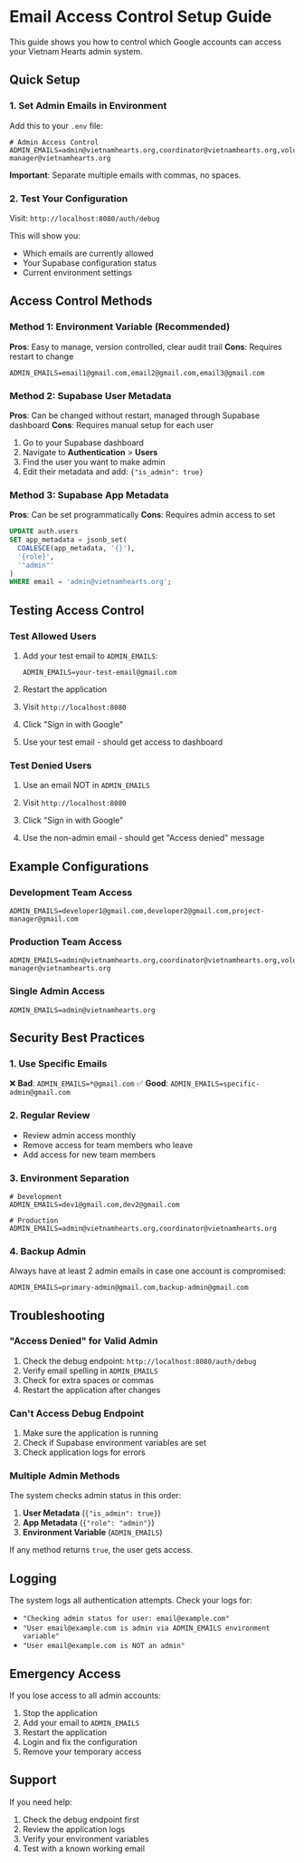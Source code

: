 # Email Access Control Setup Guide

This guide shows you how to control which Google accounts can access your Vietnam Hearts admin system.

## Quick Setup

### 1. Set Admin Emails in Environment

Add this to your `.env` file:

```env
# Admin Access Control
ADMIN_EMAILS=admin@vietnamhearts.org,coordinator@vietnamhearts.org,volunteer-manager@vietnamhearts.org
```

**Important**: Separate multiple emails with commas, no spaces.

### 2. Test Your Configuration

Visit: `http://localhost:8080/auth/debug`

This will show you:
- Which emails are currently allowed
- Your Supabase configuration status
- Current environment settings

## Access Control Methods

### Method 1: Environment Variable (Recommended)

**Pros**: Easy to manage, version controlled, clear audit trail
**Cons**: Requires restart to change

```env
ADMIN_EMAILS=email1@gmail.com,email2@gmail.com,email3@gmail.com
```

### Method 2: Supabase User Metadata

**Pros**: Can be changed without restart, managed through Supabase dashboard
**Cons**: Requires manual setup for each user

1. Go to your Supabase dashboard
2. Navigate to **Authentication** > **Users**
3. Find the user you want to make admin
4. Edit their metadata and add: `{"is_admin": true}`

### Method 3: Supabase App Metadata

**Pros**: Can be set programmatically
**Cons**: Requires admin access to set

```sql
UPDATE auth.users 
SET app_metadata = jsonb_set(
  COALESCE(app_metadata, '{}'), 
  '{role}', 
  '"admin"'
) 
WHERE email = 'admin@vietnamhearts.org';
```

## Testing Access Control

### Test Allowed Users

1. Add your test email to `ADMIN_EMAILS`:
   ```env
   ADMIN_EMAILS=your-test-email@gmail.com
   ```

2. Restart the application

3. Visit `http://localhost:8080`

4. Click "Sign in with Google"

5. Use your test email - should get access to dashboard

### Test Denied Users

1. Use an email NOT in `ADMIN_EMAILS`

2. Visit `http://localhost:8080`

3. Click "Sign in with Google"

4. Use the non-admin email - should get "Access denied" message

## Example Configurations

### Development Team Access
```env
ADMIN_EMAILS=developer1@gmail.com,developer2@gmail.com,project-manager@gmail.com
```

### Production Team Access
```env
ADMIN_EMAILS=admin@vietnamhearts.org,coordinator@vietnamhearts.org,volunteer-manager@vietnamhearts.org
```

### Single Admin Access
```env
ADMIN_EMAILS=admin@vietnamhearts.org
```

## Security Best Practices

### 1. Use Specific Emails
❌ **Bad**: `ADMIN_EMAILS=*@gmail.com`
✅ **Good**: `ADMIN_EMAILS=specific-admin@gmail.com`

### 2. Regular Review
- Review admin access monthly
- Remove access for team members who leave
- Add access for new team members

### 3. Environment Separation
```env
# Development
ADMIN_EMAILS=dev1@gmail.com,dev2@gmail.com

# Production  
ADMIN_EMAILS=admin@vietnamhearts.org,coordinator@vietnamhearts.org
```

### 4. Backup Admin
Always have at least 2 admin emails in case one account is compromised:
```env
ADMIN_EMAILS=primary-admin@gmail.com,backup-admin@gmail.com
```

## Troubleshooting

### "Access Denied" for Valid Admin

1. Check the debug endpoint: `http://localhost:8080/auth/debug`
2. Verify email spelling in `ADMIN_EMAILS`
3. Check for extra spaces or commas
4. Restart the application after changes

### Can't Access Debug Endpoint

1. Make sure the application is running
2. Check if Supabase environment variables are set
3. Check application logs for errors

### Multiple Admin Methods

The system checks admin status in this order:
1. **User Metadata** (`{"is_admin": true}`)
2. **App Metadata** (`{"role": "admin"}`)
3. **Environment Variable** (`ADMIN_EMAILS`)

If any method returns `true`, the user gets access.

## Logging

The system logs all authentication attempts. Check your logs for:
- `"Checking admin status for user: email@example.com"`
- `"User email@example.com is admin via ADMIN_EMAILS environment variable"`
- `"User email@example.com is NOT an admin"`

## Emergency Access

If you lose access to all admin accounts:

1. Stop the application
2. Add your email to `ADMIN_EMAILS`
3. Restart the application
4. Login and fix the configuration
5. Remove your temporary access

## Support

If you need help:
1. Check the debug endpoint first
2. Review the application logs
3. Verify your environment variables
4. Test with a known working email 